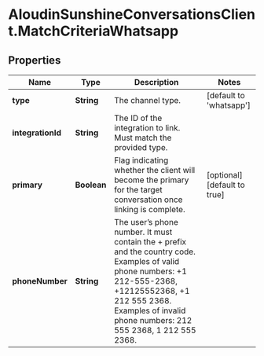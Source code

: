 # AloudinSunshineConversationsClient.MatchCriteriaWhatsapp

## Properties

Name | Type | Description | Notes
------------ | ------------- | ------------- | -------------
**type** | **String** | The channel type. | [default to &#39;whatsapp&#39;]
**integrationId** | **String** | The ID of the integration to link. Must match the provided type. | 
**primary** | **Boolean** | Flag indicating whether the client will become the primary for the target conversation once linking is complete. | [optional] [default to true]
**phoneNumber** | **String** | The user’s phone number. It must contain the + prefix and the country code. Examples of valid phone numbers: +1 212-555-2368, +12125552368, +1 212 555 2368. Examples of invalid phone numbers: 212 555 2368, 1 212 555 2368.  | 


